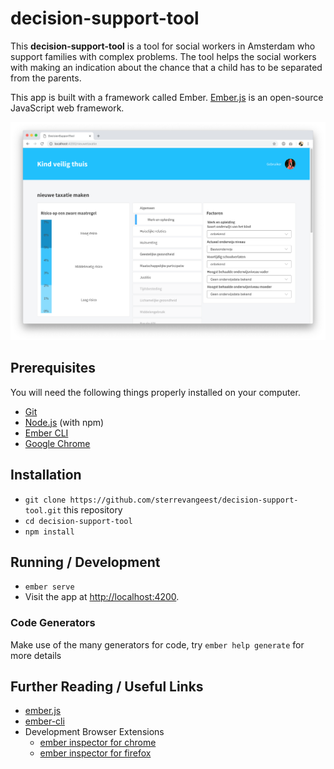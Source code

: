 # decision-support-tool

This **decision-support-tool** is a tool for social workers in Amsterdam who support families with complex problems. The tool helps the social workers with making an indication about the chance that a child has to be separated from the parents.

This app is built with a framework called Ember. [Ember.js](https://www.emberjs.com/) is an open-source JavaScript web framework.

![screencapture of the application](screencapture.png)

## Prerequisites

You will need the following things properly installed on your computer.

- [Git](https://git-scm.com/)
- [Node.js](https://nodejs.org/) (with npm)
- [Ember CLI](https://ember-cli.com/)
- [Google Chrome](https://google.com/chrome/)

## Installation

- `git clone https://github.com/sterrevangeest/decision-support-tool.git` this repository
- `cd decision-support-tool`
- `npm install`

## Running / Development

- `ember serve`
- Visit the app at [http://localhost:4200](http://localhost:4200).

### Code Generators

Make use of the many generators for code, try `ember help generate` for more details

## Further Reading / Useful Links

- [ember.js](https://emberjs.com/)
- [ember-cli](https://ember-cli.com/)
- Development Browser Extensions
  - [ember inspector for chrome](https://chrome.google.com/webstore/detail/ember-inspector/bmdblncegkenkacieihfhpjfppoconhi)
  - [ember inspector for firefox](https://addons.mozilla.org/en-US/firefox/addon/ember-inspector/)
